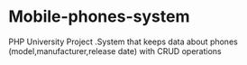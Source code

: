 # Mobile-phones-system
PHP University Project .System that keeps data about phones (model,manufacturer,release date) with CRUD operations

